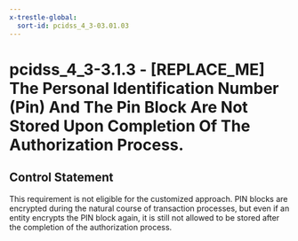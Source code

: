 ```yaml
---
x-trestle-global:
  sort-id: pcidss_4_3-03.01.03
---
```


# pcidss_4_3-3.1.3 - \[REPLACE_ME\] The Personal Identification Number (Pin) And The Pin Block Are Not Stored Upon Completion Of The Authorization Process.

## Control Statement

This requirement is not eligible for the customized approach. PIN blocks are encrypted
during the natural course of transaction processes, but even if an entity encrypts the
PIN block again, it is still not allowed to be stored after the completion of the
authorization process.
